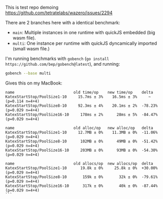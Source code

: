 This is test repo demoing https://github.com/tetratelabs/wazero/issues/2294

There are 2 branches here with a identical benchmark:

* `main`: Multiple instances in one runtime with quickJS embedded (big wasm file).
* `multi`: One instance per runtime with quickJS dyncamically imported (small wasm file.)

I'm running benchmarks with `gobench` (`go install https://github.com/bep/gobench@latest`), and running:




```bash
gobench --base multi
```

Gives this on my MacBook:


````
name                          old time/op    new time/op    delta
KatexStartStop/PoolSize1-10     15.7ms ± 3%    16.5ms ± 3%     ~     (p=0.114 n=4+4)
KatexStartStop/PoolSize8-10     92.3ms ± 4%    20.1ms ± 2%  -78.23%  (p=0.029 n=4+4)
KatexStartStop/PoolSize16-10     178ms ± 2%      28ms ± 5%  -84.47%  (p=0.029 n=4+4)

name                          old alloc/op   new alloc/op   delta
KatexStartStop/PoolSize1-10     12.7MB ± 0%    11.3MB ± 0%  -11.06%  (p=0.029 n=4+4)
KatexStartStop/PoolSize8-10      102MB ± 0%      49MB ± 0%  -51.42%  (p=0.029 n=4+4)
KatexStartStop/PoolSize16-10     203MB ± 0%      93MB ± 0%  -54.30%  (p=0.029 n=4+4)

name                          old allocs/op  new allocs/op  delta
KatexStartStop/PoolSize1-10      19.8k ± 0%     25.8k ± 0%  +30.00%  (p=0.029 n=4+4)
KatexStartStop/PoolSize8-10       159k ± 0%       32k ± 0%  -79.61%  (p=0.029 n=4+4)
KatexStartStop/PoolSize16-10      317k ± 0%       40k ± 0%  -87.44%  (p=0.029 n=4+4)
```
